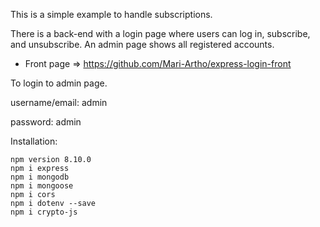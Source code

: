 This is a simple example to handle subscriptions.

There is a back-end with a login page where users can log in, subscribe, and unsubscribe. An admin page shows all registered accounts.

* Front page => https://github.com/Mari-Artho/express-login-front

To login to admin page.

 username/email: admin
 
 password: admin

Installation:

```
npm version 8.10.0
npm i express
npm i mongodb
npm i mongoose
npm i cors
npm i dotenv --save
npm i crypto-js

```
